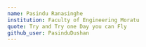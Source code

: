 ```yaml
---
name: Pasindu Ranasinghe
institution: Faculty of Engineering Moratu
quote: Try and Try one Day you can Fly
github_user: PasinduDushan
---
```


